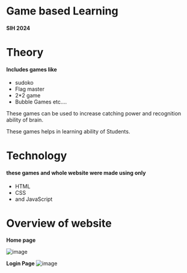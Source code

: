 <h1>Game based Learning</h1>
<h4>SIH 2024</h4>

<h1>Theory</h1>
<h4>Includes games like </h4>
<ul>
  <li>sudoko</li>
  <li>Flag master</li>
  <li>2*2 game</li>
  <li>Bubble Games etc....</li>
</ul>

<p>These games can be used to increase catching power and recognition ability of brain.</p>
<p>These games helps in learning ability of Students.</p>


<h1>Technology</h1>
<h4>these games and whole website were made using only</h4>
<ul>
  <li>HTML</li>
  <li>CSS</li>
  <li>and JavaScript</li>
</ul>

<h1>Overview of website</h1>
<strong>Home page</strong>

![image](https://github.com/user-attachments/assets/3bdaf0fb-1f2b-4373-ba21-07ea5986b14b)

<strong>Login Page</strong>
![image](https://github.com/user-attachments/assets/b22a7afd-ff1c-4d56-9a97-119fdf02048d)

